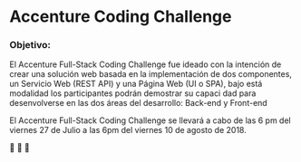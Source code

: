 # Accenture Coding Challenge
### Objetivo:
El Accenture Full-Stack Coding Challenge fue ideado con la intención de crear una solución web basada en la implementación 
de dos componentes, un Servicio Web (REST API) y una Página Web (UI o SPA), bajo está modalidad los participantes podrán demostrar su capaci
dad para desenvolverse en las dos áreas del desarrollo: Back-end y Front-end

El Accenture Full-Stack Coding Challenge se llevará a cabo de las 6 pm del viernes 27 de Julio a las 6pm del viernes 10 de agosto de 2018.

 :seedling:  :deciduous_tree:  :herb:
